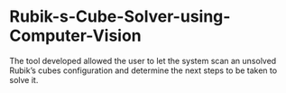 # Rubik-s-Cube-Solver-using-Computer-Vision
The tool developed allowed the user to let the system scan an unsolved Rubik’s cubes configuration and determine the next steps to be taken to solve it.
